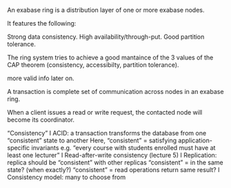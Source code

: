 An exabase ring is a distribution layer of one or more exabase nodes.

It features the following:

Strong data consistency.
High availability/through-put.
Good partition tolerance.

The ring system tries to achieve a good mantaince of the 3 values of the CAP theorem (consistency, accessibilty, partition tolerance).

more valid info later on.

A transaction is complete set of communication across nodes in an exabase ring.

When a client issues a read or write request, the contacted node will become its coordinator.

“Consistency”
I ACID: a transaction transforms the database from one
“consistent” state to another
Here, “consistent” = satisfying application-specific
invariants
e.g. “every course with students enrolled must have at
least one lecturer”
I Read-after-write consistency (lecture 5)
I Replication: replica should be “consistent” with other
replicas
“consistent” = in the same state? (when exactly?)
“consistent” = read operations return same result?
I Consistency model: many to choose from
